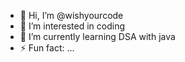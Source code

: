 - 👋 Hi, I’m @wishyourcode
- 👀 I’m interested in coding
- 🌱 I’m currently learning DSA with java
- ⚡ Fun fact: ...

<!---
wishyourcode/wishyourcode is a ✨ special ✨ repository because its `README.md` (this file) appears on your GitHub profile.
You can click the Preview link to take a look at your changes.
--->
